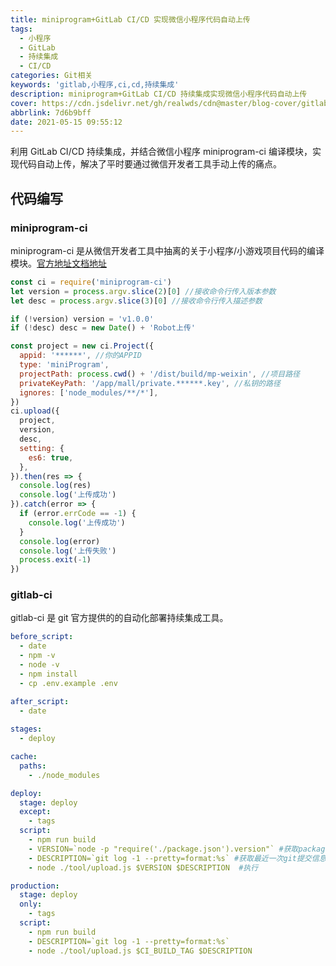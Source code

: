 ```yaml
---
title: miniprogram+GitLab CI/CD 实现微信小程序代码自动上传
tags:
  - 小程序
  - GitLab
  - 持续集成
  - CI/CD
categories: Git相关
keywords: 'gitlab,小程序,ci,cd,持续集成'
description: miniprogram+GitLab CI/CD 持续集成实现微信小程序代码自动上传
cover: https://cdn.jsdelivr.net/gh/realwds/cdn@master/blog-cover/gitlab.132o7usr5uuo.png
abbrlink: 7d6b9bff
date: 2021-05-15 09:55:12
---
```


利用 GitLab CI/CD 持续集成，并结合微信小程序 miniprogram-ci 编译模块，实现代码自动上传，解决了平时要通过微信开发者工具手动上传的痛点。

## 代码编写

### miniprogram-ci

miniprogram-ci 是从微信开发者工具中抽离的关于小程序/小游戏项目代码的编译模块。[官方地址文档地址](https://developers.weixin.qq.com/miniprogram/dev/devtools/ci.html)

``` js
const ci = require('miniprogram-ci')
let version = process.argv.slice(2)[0] //接收命令行传入版本参数
let desc = process.argv.slice(3)[0] //接收命令行传入描述参数

if (!version) version = 'v1.0.0'
if (!desc) desc = new Date() + 'Robot上传'

const project = new ci.Project({
  appid: '******', //你的APPID
  type: 'miniProgram',
  projectPath: process.cwd() + '/dist/build/mp-weixin', //项目路径
  privateKeyPath: '/app/mall/private.******.key', //私钥的路径
  ignores: ['node_modules/**/*'],
})
ci.upload({
  project,
  version,
  desc,
  setting: {
    es6: true,
  },
}).then(res => {
  console.log(res)
  console.log('上传成功')
}).catch(error => {
  if (error.errCode == -1) {
    console.log('上传成功')
  }
  console.log(error)
  console.log('上传失败')
  process.exit(-1)
})
```

### gitlab-ci

gitlab-ci 是 git 官方提供的的自动化部署持续集成工具。

``` yml
before_script:
  - date
  - npm -v
  - node -v
  - npm install
  - cp .env.example .env

after_script:
  - date
  
stages:
  - deploy

cache:
  paths:
    - ./node_modules

deploy:
  stage: deploy
  except:
    - tags
  script:
    - npm run build
    - VERSION=`node -p "require('./package.json').version"` #获取package.json版本号
    - DESCRIPTION=`git log -1 --pretty=format:%s` #获取最近一次git提交信息
    - node ./tool/upload.js $VERSION $DESCRIPTION  #执行

production:
  stage: deploy
  only:
    - tags
  script:
    - npm run build
    - DESCRIPTION=`git log -1 --pretty=format:%s`
    - node ./tool/upload.js $CI_BUILD_TAG $DESCRIPTION 
```
